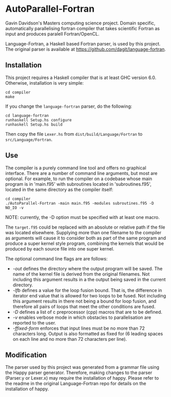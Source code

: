 # AutoParallel-Fortran
Gavin Davidson's Masters computing science project. Domain specific, automatically parallelising fortran compiler that takes scientific Fortran as input and produces paralell Fortran/OpenCL.

Language-Fortran, a Haskell based Fortran parser, is used by this project. The original parser is available at https://github.com/dagit/language-fortran.

## Installation

This project requires a Haskell compiler that is at least GHC version 6.0. Otherwise, installation is very simple:

    cd compiler
    make

If you change the `language-fortran` parser, do the following:
    
    cd language-fortran
    runhaskell Setup.hs configure
    runhaskell Setup.hs build

Then copy the file `Lexer.hs` from  `dist/build/Language/Fortran` to `src/Language/Fortran`.  

## Use

The compiler is a purely command line tool and offers no graphical interface. There are a number of command line arguments, but most are optional. For example, to run the compiler on a codebase whose main program is in 'main.f95' with subroutines located in 'subroutines.f95', located in the same directory as the compiler itself:

    cd compiler
    ./AutoParallel-Fortran -main main.f95 -modules subroutines.f95 -D NO_IO -v

NOTE: currently, the -D option must be specified with at least one macro.    

The `target.f95` could be replaced with an absolute or relative path if the file was located elsewhere. Supplying more than one filename to the compiler as arguments will cause it to consider both as part of the same program and produce a super kernel style program, combining the kernels that would be produced by each source file into one super kernel.

The optional command line flags are are follows:
- *-out* defines the directory where the output program will be saved. The name of the kernel file is derived from the original filenames. Not including this argument results in a the output being saved in the current directory.
- *-lfb* defines a value for the loop fusion bound. That is, the difference in iterator end value that is allowed for two loops to be fused. Not including this argument results in there not being a bound for loop fusion, and therefore all pairs of loops that meet the other conditions are fused.
- *-D* defines a list of c preprocessor (cpp) macros that are to be defined.
- *-v* enables verbose mode in which obstacles to parallelisation are reported to the user.
- *-ffixed-form* enforces that input lines must be no more than 72 characters long. Output is also formatted as fixed for (6 leading spaces on each line and no more than 72 characters per line).

## Modification

The parser used by this project was generated from a grammar file using the Happy parser generator. Therefore, making changes to the parser (Parser.y or Lexer.x) may require the installation of happy. Please refer to the readme in the original Language-Fortran repo for details on the installation of happy.
